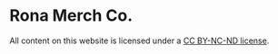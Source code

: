 # Rona Merch Co.
All content on this website is licensed under a [CC BY-NC-ND license](https://creativecommons.org/licenses/by-nc-nd/4.0/).
